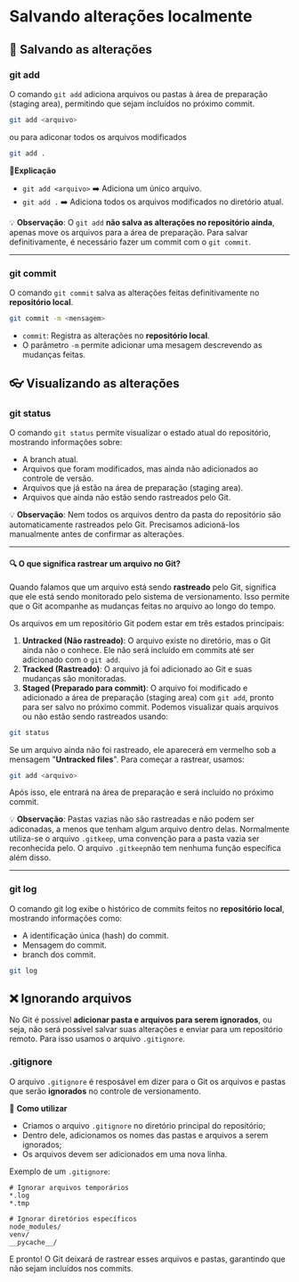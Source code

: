 # Salvando alterações localmente

## 📲 Salvando as alterações

### git add
O comando `git add` adiciona arquivos ou pastas à área de preparação (staging area), permitindo que sejam incluídos no próximo commit.
```bash
git add <arquivo>
```
ou para adiconar todos os arquivos modificados
```bash
git add .
```

**🔹Explicação**
- `git add <arquivo>` ➡️ Adiciona um único arquivo.
- `git add .` ➡️ Adiciona todos os arquivos modificados no diretório atual.

💡 **Observação**: O `git add` **não salva as alterações no repositório ainda**, apenas move os arquivos para a área de preparação. Para salvar definitivamente, é necessário fazer um commit com o `git commit`.

---

### git commit
O comando `git commit` salva as alterações feitas definitivamente no **repositório local**.
```bash
git commit -m <mensagem>
```
- `commit`: Registra as alterações no **repositório local**.
- O parâmetro `-m` permite adicionar uma mesagem descrevendo as mudanças feitas.

## 👓 Visualizando as alterações

### git status
O comando `git status` permite visualizar o estado atual do repositório, mostrando informações sobre:

- A branch atual.
- Arquivos que foram modificados, mas ainda não adicionados ao controle de versão.
- Arquivos que já estão na área de preparação (staging area).
- Arquivos que ainda não estão sendo rastreados pelo Git.

💡 **Observação**: Nem todos os arquivos dentro da pasta do repositório são automaticamente rastreados pelo Git. Precisamos adicioná-los manualmente antes de confirmar as alterações.

---

#### 🔍 O que significa rastrear um arquivo no Git?
Quando falamos que um arquivo está sendo **rastreado** pelo Git, significa que ele está sendo monitorado pelo sistema de versionamento. Isso permite que o Git acompanhe as mudanças feitas no arquivo ao longo do tempo.

Os arquivos em um repositório Git podem estar em três estados principais:
1. **Untracked (Não rastreado)**: O arquivo existe no diretório, mas o Git ainda não o conhece. Ele não será incluído em commits até ser adicionado com o `git add`.
2. **Tracked (Rastreado)**: O arquivo já foi adicionado ao Git e suas mudanças são monitoradas.
3. **Staged (Preparado para commit)**: O arquivo foi modificado e adicionado a área de preparação (staging area) com `git add`, pronto para ser salvo no próximo commit.
Podemos visualizar quais arquivos ou não estão sendo rastreados usando:
```bash
git status
```
Se um arquivo ainda não foi rastreado, ele aparecerá em vermelho sob a mensagem "**Untracked files**". Para começar a rastrear, usamos:
```bash
git add <arquivo>
```
Após isso, ele entrará na área de preparação e será incluído no próximo commit.

💡 **Observação**: Pastas vazias não são rastreadas e não podem ser adiconadas, a menos que tenham algum arquivo dentro delas. Normalmente utiliza-se o arquivo `.gitkeep`, uma convenção para a pasta vazia ser reconhecida pelo. O arquivo `.gitkeep`não tem nenhuma função específica além disso.

---

### git log
O comando git log exibe o histórico de commits feitos no **repositório local**, mostrando informações como:
- A identificação única (hash) do commit.
- Mensagem do commit.
- branch dos commit.
```bash
git log
```

## ❌ Ignorando arquivos
No Git é possível **adicionar pasta e arquivos para serem ignorados**, ou seja, não será possível salvar suas alterações e enviar para um repositório remoto. Para isso usamos o arquivo `.gitignore`.

### .gitignore
O arquivo `.gitignore` é resposável em dizer para o Git os arquivos e pastas que serão **ignorados** no controle de versionamento.

🔹 **Como utilizar**
- Criamos o arquivo `.gitignore` no diretório principal do repositório;
- Dentro dele, adicionamos os nomes das pastas e arquivos a serem ignorados;
- Os arquivos devem ser adicionados em uma nova linha.

Exemplo de um `.gitignore`:
```
# Ignorar arquivos temporários
*.log
*.tmp

# Ignorar diretórios específicos
node_modules/
venv/
__pycache__/

```

E pronto! O Git deixará de rastrear esses arquivos e pastas, garantindo que não sejam incluídos nos commits.
